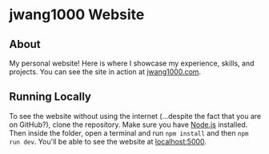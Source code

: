 # jwang1000 Website

## About

My personal website! Here is where I showcase my experience, skills, and projects. You can see the site in action at [jwang1000.com](https://jwang1000.com/).


## Running Locally

To see the website without using the internet (...despite the fact that you are on GitHub?), clone the repository. Make sure you have [Node.js](https://nodejs.org/) installed. Then inside the folder, open a terminal and run `npm install` and then `npm run dev`. You'll be able to see the website at [localhost:5000](http://localhost:5000/).
